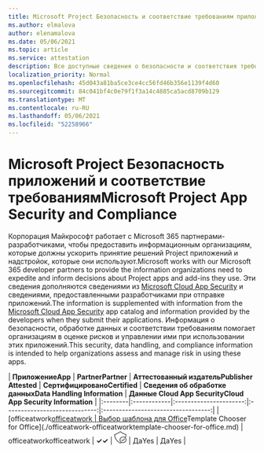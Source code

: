 ```yaml
---
title: Microsoft Project Безопасность и соответствие требованиям приложения — все приложения
ms.author: elmalova
author: elenamalova
ms.date: 05/06/2021
ms.topic: article
ms.service: attestation
description: Все доступные сведения о безопасности и соответствия требованиям для всех Microsoft Project приложений.
localization_priority: Normal
ms.openlocfilehash: 45d043a81ba5ce3ce4cc56fd46b356e1139f4d60
ms.sourcegitcommit: 84c041bf4c0e79f1f3a14c4885ca5acd8709b129
ms.translationtype: MT
ms.contentlocale: ru-RU
ms.lasthandoff: 05/06/2021
ms.locfileid: "52258966"
---
```

# <a name="microsoft-project-app-security-and-compliance"></a><span data-ttu-id="f07d2-103">Microsoft Project Безопасность приложений и соответствие требованиям</span><span class="sxs-lookup"><span data-stu-id="f07d2-103">Microsoft Project App Security and Compliance</span></span>

<span data-ttu-id="f07d2-104">Корпорация Майкрософт работает с Microsoft 365 партнерами-разработчиками, чтобы предоставить информационным организациям, которые должны ускорить принятие решений Project приложений и надстройок, которые они используют.</span><span class="sxs-lookup"><span data-stu-id="f07d2-104">Microsoft works with our Microsoft 365 developer partners to provide the information organizations need to expedite and inform decisions about Project apps and add-ins they use.</span></span> <span data-ttu-id="f07d2-105">Эти сведения дополняются сведениями из [Microsoft Cloud App Security](https://www.microsoft.com/en-us/enterprise-mobility-security/cloud-app-security) и сведениями, предоставленными разработчиками при отправке приложений.</span><span class="sxs-lookup"><span data-stu-id="f07d2-105">The information is supplemented with information from the [Microsoft Cloud App Security](https://www.microsoft.com/en-us/enterprise-mobility-security/cloud-app-security) app catalog and information provided by the developers when they submit their applications.</span></span> <span data-ttu-id="f07d2-106">Информация о безопасности, обработке данных и соответствии требованиям помогает организациям в оценке рисков и управлении ими при использовании этих приложений.</span><span class="sxs-lookup"><span data-stu-id="f07d2-106">This security, data handling, and compliance information is intended to help organizations assess and manage risk in using these apps.</span></span>

| <span data-ttu-id="f07d2-107">**Приложение**</span><span class="sxs-lookup"><span data-stu-id="f07d2-107">**App**</span></span> | <span data-ttu-id="f07d2-108">**Partner**</span><span class="sxs-lookup"><span data-stu-id="f07d2-108">**Partner**</span></span> | <span data-ttu-id="f07d2-109">**Аттестованный издатель**</span><span class="sxs-lookup"><span data-stu-id="f07d2-109">**Publisher Attested**</span></span> | <span data-ttu-id="f07d2-110">**Сертифицировано**</span><span class="sxs-lookup"><span data-stu-id="f07d2-110">**Certified**</span></span> | <span data-ttu-id="f07d2-111">**Сведения об обработке данных**</span><span class="sxs-lookup"><span data-stu-id="f07d2-111">**Data Handling Information**</span></span> | <span data-ttu-id="f07d2-112">**Данные Cloud App Security**</span><span class="sxs-lookup"><span data-stu-id="f07d2-112">**Cloud App Security Information**</span></span> |
|:--------|:------------|:----------------------:|:-----------------------------:|:----------------------------------:|
| <span data-ttu-id="f07d2-113">[officeatwork</span><span class="sxs-lookup"><span data-stu-id="f07d2-113">[officeatwork</span></span> | <span data-ttu-id="f07d2-114">Выбор шаблона для Office](./officeatwork-officeatworktemplate-chooser-for-office.md)</span><span class="sxs-lookup"><span data-stu-id="f07d2-114">Template Chooser for Office](./officeatwork-officeatworktemplate-chooser-for-office.md)</span></span> | <span data-ttu-id="f07d2-115">officeatwork</span><span class="sxs-lookup"><span data-stu-id="f07d2-115">officeatwork</span></span> | <span data-ttu-id="f07d2-116">**✓**</span><span class="sxs-lookup"><span data-stu-id="f07d2-116">**✓**</span></span> | <img alt="Certified application badge" src="../media/certified-badge.png" height="25" width="25" /> | <span data-ttu-id="f07d2-117">Да</span><span class="sxs-lookup"><span data-stu-id="f07d2-117">Yes</span></span> | <span data-ttu-id="f07d2-118">Да</span><span class="sxs-lookup"><span data-stu-id="f07d2-118">Yes</span></span> |
